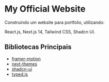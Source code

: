 # My Official Website

Construindo um website para portfolio, utilizando:

React.js, Next.js 14, Tailwind CSS, Shadcn UI.

## Bibliotecas Principais

- [framer-motion](https://www.framer.com/motion/)
- [next-themes](https://github.com/pacocoursey/next-themes)
- [shadcn-ui](https://ui.shadcn.com/)
- [typed.js](https://github.com/mattboldt/typed.js)
